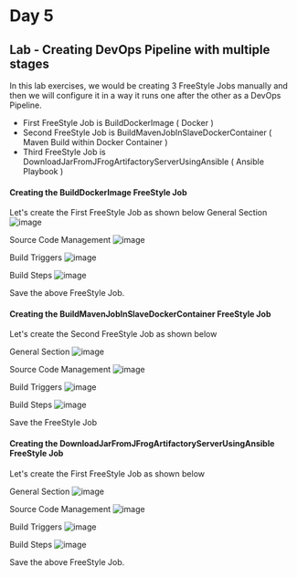 # Day 5

## Lab - Creating DevOps Pipeline with multiple stages

In this lab exercises, we would be creating 3 FreeStyle Jobs manually and then we will configure it in a way it runs one after the other as a DevOps Pipeline.

- First FreeStyle Job is BuildDockerImage ( Docker )
- Second FreeStyle Job is BuildMavenJobInSlaveDockerContainer ( Maven Build within Docker Container )
- Third FreeStyle Job is DownloadJarFromJFrogArtifactoryServerUsingAnsible ( Ansible Playbook )

#### Creating the BuildDockerImage FreeStyle Job
Let's create the First FreeStyle Job as shown below
General Section
![image](https://github.com/tektutor/devops-dec-2023/assets/12674043/9da7b460-48c3-4405-ab81-7abdf2717cd7)

Source Code Management
![image](https://github.com/tektutor/devops-dec-2023/assets/12674043/7a53e716-68c7-4d12-90b7-2d7723f56d92)

Build Triggers
![image](https://github.com/tektutor/devops-dec-2023/assets/12674043/7e2db4f6-48a4-4873-a820-ccb34efa261c)

Build Steps
![image](https://github.com/tektutor/devops-dec-2023/assets/12674043/703bc3ee-aa08-4060-aaf0-e538971230c8)

Save the above FreeStyle Job.

#### Creating the BuildMavenJobInSlaveDockerContainer FreeStyle Job
Let's create the Second FreeStyle Job as shown below

General Section
![image](https://github.com/tektutor/devops-dec-2023/assets/12674043/e13cbccc-9bca-46f9-a02a-e6ad4ca4a5ca)

Source Code Management
![image](https://github.com/tektutor/devops-dec-2023/assets/12674043/14e9888b-d323-49bd-9fcb-a88203a3f13e)

Build Triggers
![image](https://github.com/tektutor/devops-dec-2023/assets/12674043/8322c3e7-00fd-4f2c-8829-182f461df32e)

Build Steps
![image](https://github.com/tektutor/devops-dec-2023/assets/12674043/bddb25a9-9e6d-485b-a9fd-ce4a9a7a8a9d)

Save the FreeStyle Job


#### Creating the DownloadJarFromJFrogArtifactoryServerUsingAnsible FreeStyle Job
Let's create the First FreeStyle Job as shown below

General Section
![image](https://github.com/tektutor/devops-dec-2023/assets/12674043/7623479e-d680-4957-9fca-826e7560169d)

Source Code Management
![image](https://github.com/tektutor/devops-dec-2023/assets/12674043/17bd5c9c-d383-46c7-8743-a336b77398dd)

Build Triggers
![image](https://github.com/tektutor/devops-dec-2023/assets/12674043/4dc93fa9-d827-4ce1-814e-91a06f4b08b2)

Build Steps
![image](https://github.com/tektutor/devops-dec-2023/assets/12674043/881cb730-496d-4201-9b74-ca189de1d0ef)

Save the above FreeStyle Job.
